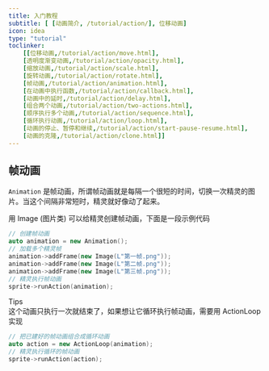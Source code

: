 ```yaml
---
title: 入门教程
subtitle: [ [动画简介, /tutorial/action/], 位移动画]
icon: idea
type: "tutorial"
toclinker: 
    [[位移动画,/tutorial/action/move.html],
    [透明度渐变动画,/tutorial/action/opacity.html],
    [缩放动画,/tutorial/action/scale.html],
    [旋转动画,/tutorial/action/rotate.html],
    [帧动画,/tutorial/action/animation.html],
    [在动画中执行函数,/tutorial/action/callback.html],
    [动画中的延时,/tutorial/action/delay.html],
    [组合两个动画,/tutorial/action/two-actions.html],
    [顺序执行多个动画,/tutorial/action/sequence.html],
    [循环执行动画,/tutorial/action/loop.html],
    [动画的停止、暂停和继续,/tutorial/action/start-pause-resume.html],
    [动画的克隆,/tutorial/action/clone.html]]
---
```

## 帧动画

`Animation` 是帧动画，所谓帧动画就是每隔一个很短的时间，切换一次精灵的图片。当这个间隔非常短时，精灵就好像动了起来。

用 Image (图片类) 可以给精灵创建帧动画，下面是一段示例代码

```cpp
// 创建帧动画
auto animation = new Animation();
// 加载多个精灵帧
animation->addFrame(new Image(L"第一帧.png"));
animation->addFrame(new Image(L"第二帧.png"));
animation->addFrame(new Image(L"第三帧.png"));
// 精灵执行帧动画
sprite->runAction(animation);
```

<div class="ui info message"><div class="header">Tips </div>
这个动画只执行一次就结束了，如果想让它循环执行帧动画，需要用 ActionLoop 实现

```cpp
// 把已建好的帧动画组合成循环动画
auto action = new ActionLoop(animation);
// 精灵执行循环的帧动画
sprite->runAction(action);
```
</div>